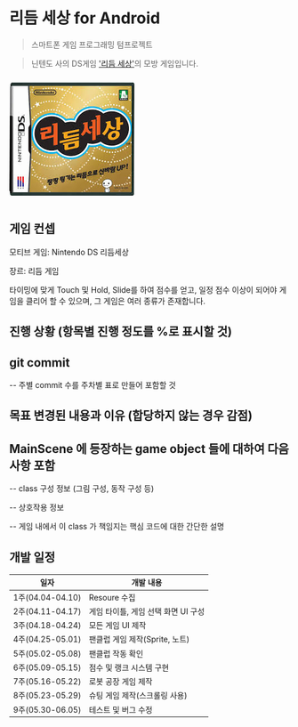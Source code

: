 # 리듬 세상 for Android
> 스마트폰 게임 프로그래밍 텀프로젝트

>닌텐도 사의 DS게임 ['리듬 세상'](https://www.youtube.com/watch?v=FwdBLgFA7qM&ab_channel=Japancommercials4U2)의 모방 게임입니다.

![](READMEImg/메인이미지.jpg)

## 게임 컨셉
모티브 게임: Nintendo DS 리듬세상

장르: 리듬 게임

타이밍에 맞게 Touch 및 Hold, Slide를 하여 점수를 얻고, 일정 점수 이상이 되어야 게임을 클리어 할 수 있으며, 그 게임은 여러 종류가 존재합니다.


## 진행 상황 (항목별 진행 정도를 %로 표시할 것)

## git commit

  -- 주별 commit 수를 주차별 표로 만들어 포함할 것

## 목표 변경된 내용과 이유 (합당하지 않는 경우 감점)

## MainScene 에 등장하는 game object 들에 대하여 다음 사항 포함

  -- class 구성 정보 (그림 구성, 동작 구성 등)

  -- 상호작용 정보

  -- 게임 내에서 이 class 가 책임지는 핵심 코드에 대한 간단한 설명

## 개발 일정

|일자|개발 내용|
|--|--|
|1주(04.04-04.10)|Resoure 수집|
|2주(04.11-04.17)|게임 타이틀, 게임 선택 화면 UI 구성|
|3주(04.18-04.24)|모든 게임 UI 제작|
|4주(04.25-05.01)|팬클럽 게임 제작(Sprite, 노트)|
|5주(05.02-05.08)|팬클럽 작동 확인|
|6주(05.09-05.15)|점수 및 랭크 시스템 구현|
|7주(05.16-05.22)|로봇 공장 게임 제작|
|8주(05.23-05.29)|슈팅 게임 제작(스크롤링 사용)|
|9주(05.30-06.05)|테스트 및 버그 수정|